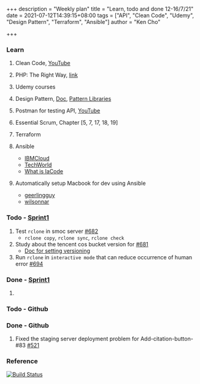 +++
description = "Weekly plan"
title = "Learn, todo and done 12-16/7/21"
date = 2021-07-12T14:39:15+08:00
tags = ["API", "Clean Code", "Udemy", "Design Pattern", "Terraform", "Ansible"]
author = "Ken Cho"

+++  
### Learn
1. Clean Code, [YouTube](https://www.youtube.com/watch?v=7EmboKQH8lM)
2. PHP: The Right Way, [link](https://phptherightway.com/)
3. Udemy courses
4. Design Pattern, [Doc](https://designpatternsphp.readthedocs.io/en/latest/README.html), [Pattern Libraries](https://medium.com/@whatjackhasmade/pattern-libraries-abcc45c6144c)
5. Postman for testing API, [YouTube](https://www.freecodecamp.org/news/learn-how-to-use-postman-to-test-apis/)
6. Essential Scrum, Chapter [5, 7, 17, 18, 19]
7. Terraform
8. Ansible
    - [IBMCloud](https://www.youtube.com/watch?v=fHO1X93e4WA)
    - [TechWorld](https://www.youtube.com/watch?v=1id6ERvfozo)
    - [What is IaCode](https://www.youtube.com/watch?v=POPP2WTJ8es)

10. Automatically setup Macbook for dev using Ansible
    - [geerlingguy](https://github.com/geerlingguy/mac-dev-playbook)
    - [wilsonnar](https://wilsonmar.github.io/ansible-mac-osx-setup/)  
    
### Todo - [Sprint1](https://github.com/orgs/gigascience/projects/4)
1. Test `rclone` in smoc server [#682](https://github.com/gigascience/gigadb-website/issues/682)
    - `rclone copy`, `rclone sync`, `rclone check`
2. Study about the tencent cos bucket version for [#681](https://github.com/gigascience/gigadb-website/issues/681)  
    - [Doc for setting versioning](https://intl.cloud.tencent.com/document/product/436/19881?from_cn_redirect=1)  
3. Run `rclone` in `interactive mode` that can reduce occurrence of human error [#694](https://github.com/gigascience/gigadb-website/issues/681)  

### Done - [Sprint1](https://github.com/orgs/gigascience/projects/4)
1. 
### Todo - Github

### Done - Github
1. Fixed the staging server deployment problem for Add-citation-button-#83 [#521](https://github.com/gigascience/gigadb-website/pull/521)

### Reference


[![Build Status](https://travis-ci.com/kencho51/gigathing.svg?branch=master)](https://travis-ci.com/kencho51/gigathing)

